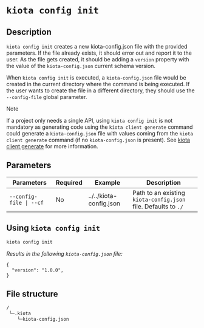 # `kiota config init`

## Description

`kiota config init` creates a new kiota-config.json file with the provided parameters. If the file already exists, it should error out and report it to the user. As the file gets created, it should be adding a `version` property with the value of the `kiota-config.json` current schema version. 

When `kiota config init` is executed, a `kiota-config.json` file would be created in the current directory where the command is being executed. If the user wants to create the file in a different directory, they should use the `--config-file` global parameter.

> [!NOTE] 
> If a project only needs a single API, using `kiota config init` is not mandatory as generating code using the `kiota client generate` command could generate a `kiota-config.json` file with values coming from the `kiota client generate` command (if no `kiota-config.json` is present). See [kiota client generate](./client-generate.md) for more information.

## Parameters

| Parameters | Required | Example | Description |
| -- | -- | -- | -- |
| `--config-file \| --cf` | No | ../../kiota-config.json | Path to an existing `kiota-config.json` file. Defaults to `./` |

## Using `kiota config init`

```bash
kiota config init
```
_Results in the following `kiota-config.json` file:_
```jsonc
{
  "version": "1.0.0",
}
```

## File structure
```bash
/
 └─.kiota
    └─kiota-config.json
```